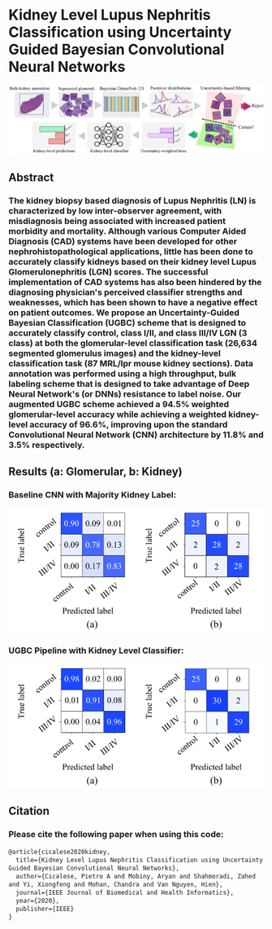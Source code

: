 # Kidney Level Lupus Nephritis Classification using Uncertainty Guided Bayesian Convolutional Neural Networks

![](images/gabs-1.png)

## Abstract
### The kidney biopsy based diagnosis of Lupus Nephritis (LN) is characterized by low inter-observer agreement, with misdiagnosis being associated with increased patient morbidity and mortality. Although various Computer Aided Diagnosis (CAD) systems have been developed for other nephrohistopathological applications, little has been done to accurately classify kidneys based on their kidney level Lupus Glomerulonephritis (LGN) scores. The successful implementation of CAD systems has also been hindered by the diagnosing physician's perceived classifier strengths and weaknesses, which has been shown to have a negative effect on patient outcomes. We propose an Uncertainty-Guided Bayesian Classification (UGBC) scheme that is designed to accurately classify control, class I/II, and class III/IV LGN (3 class) at both the glomerular-level classification task (26,634 segmented glomerulus images) and the kidney-level classification task (87 MRL/lpr mouse kidney sections). Data annotation was performed using a high throughput, bulk labeling scheme that is designed to take advantage of Deep Neural Network's (or DNNs) resistance to label noise. Our augmented UGBC scheme achieved a 94.5% weighted glomerular-level accuracy while achieving a weighted kidney-level accuracy of 96.6%, improving upon the standard Convolutional Neural Network (CNN) architecture by 11.8% and 3.5% respectively.

## Results (a: Glomerular, b: Kidney)
### Baseline CNN with Majority Kidney Label:
![](images/conf1-1.png)
### UGBC Pipeline with Kidney Level Classifier:
![](images/conf2-1.png)

## Citation
### Please cite the following paper when using this code:
```
@article{cicalese2020kidney,
  title={Kidney Level Lupus Nephritis Classification using Uncertainty Guided Bayesian Convolutional Neural Networks},
  author={Cicalese, Pietro A and Mobiny, Aryan and Shahmoradi, Zahed and Yi, Xiongfeng and Mohan, Chandra and Van Nguyen, Hien},
  journal={IEEE Journal of Biomedical and Health Informatics},
  year={2020},
  publisher={IEEE}
}
```

